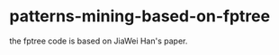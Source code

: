 patterns-mining-based-on-fptree
===============================

the fptree code is based on JiaWei Han's paper.